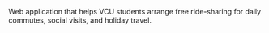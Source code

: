 Web application that helps VCU students arrange free ride-sharing for daily commutes, social visits, and holiday
travel.
